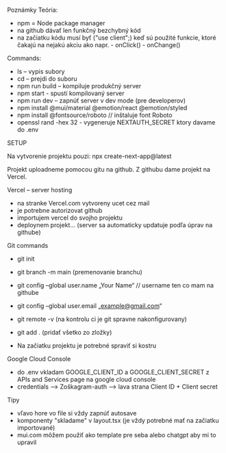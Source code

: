 Poznámky
Teória:
- npm = Node package manager
- na github dávať len funkčný bezchybný kód
- na začiatku kódu musí byť ("use client";) keď sú použité funkcie, ktoré čakajú na nejakú akciu ako napr.    - onClick()     - onChange()  

Commands: 
- ls – vypis subory
- cd – prejdi do suboru
- npm run build – kompiluje produkčný server 
- npm start - spustí kompilovaný server
- npm run dev – zapnúť server v dev mode (pre developerov)
- npm install @mui/material @emotion/react @emotion/styled
- npm install @fontsource/roboto          // inštaluje font Roboto
- openssl rand -hex 32 - vygeneruje NEXTAUTH_SECRET ktory davame do .env

SETUP

Na vytvorenie projektu pouzi:  npx create-next-app@latest

Projekt uploadneme pomocou gitu na github.
Z githubu dame projekt na Vercel.

Vercel – server hosting
- na stranke Vercel.com vytvoreny ucet cez mail
- je potrebne autorizovat github
- importujem vercel do svojho projektu
- deploynem projekt… (server sa automaticky updatuje podľa úprav na githube)

Git commands
- git init 
- git branch -m main         (premenovanie branchu)
- git config –global user.name „Your Name“         // username ten co mam na githube
- git config –global user.email „example@gmail.com“
- git remote -v       (na kontrolu ci je git spravne nakonfigurovany)
- git add .               (pridať všetko zo zložky)

- Na začiatku projektu je potrebné spraviť si kostru

Google Cloud Console
- do .env vkladam GOOGLE_CLIENT_ID a GOOGLE_CLIENT_SECRET z APIs and Services page na google cloud console
- credentials --> Zoškagram-auth --> lava strana Client ID + Client secret

Tipy
- vľavo hore vo file si vždy zapnúť autosave
- komponenty "skladame" v layout.tsx (je vždy potrebné mať na začiatku importované)
- mui.com môžem použiť ako template pre seba alebo chatgpt aby mi to upravil
